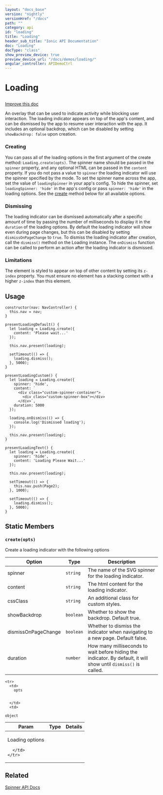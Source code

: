 ```yaml
---
layout: "docs_base"
version: "nightly"
versionHref: "/docs"
path: ""
category: api
id: "loading"
title: "Loading"
header_sub_title: "Ionic API Documentation"
doc: "Loading"
docType: "class"
show_preview_device: true
preview_device_url: "/docs/demos/loading/"
angular_controller: APIDemoCtrl 
---
```










<h1 class="api-title">
<a class="anchor" name="loading" href="#loading"></a>

Loading






</h1>

<a class="improve-v2-docs" href="http://github.com/driftyco/ionic/edit/2.0//ionic/components/loading/loading.ts#L9">
Improve this doc
</a>






<p>An overlay that can be used to indicate activity while blocking user
interaction. The loading indicator appears on top of the app&#39;s content,
and can be dismissed by the app to resume user interaction with
the app. It includes an optional backdrop, which can be disabled
by setting <code>showBackdrop: false</code> upon creation.</p>
<h3 id="creating">Creating</h3>
<p>You can pass all of the loading options in the first argument of
the create method: <code>Loading.create(opts)</code>. The spinner name should be
passed in the <code>spinner</code> property, and any optional HTML can be passed
in the <code>content</code> property. If you do not pass a value to <code>spinner</code>
the loading indicator will use the spinner specified by the mode. To
set the spinner name across the app, set the value of <code>loadingSpinner</code>
in your app&#39;s config. To hide the spinner, set <code>loadingSpinner: &#39;hide&#39;</code>
in the app&#39;s config or pass <code>spinner: &#39;hide&#39;</code> in the loading
options. See the <a href="#create">create</a> method below for all available options.</p>
<h3 id="dismissing">Dismissing</h3>
<p>The loading indicator can be dismissed automatically after a specific
amount of time by passing the number of milliseconds to display it in
the <code>duration</code> of the loading options. By default the loading indicator
will show even during page changes, but this can be disabled by setting
<code>dismissOnPageChange</code> to <code>true</code>. To dismiss the loading indicator after
creation, call the <code>dismiss()</code> method on the Loading instance. The
<code>onDismiss</code> function can be called to perform an action after the loading
indicator is dismissed.</p>
<h3 id="limitations">Limitations</h3>
<p>The element is styled to appear on top of other content by setting its
<code>z-index</code> property. You must ensure no element has a stacking context with
a higher <code>z-index</code> than this element.</p>

<!-- @usage tag -->

<h2><a class="anchor" name="usage" href="#usage"></a>Usage</h2>

<pre><code class="lang-ts">constructor(nav: NavController) {
  this.nav = nav;
}

presentLoadingDefault() {
  let loading = Loading.create({
    content: &#39;Please wait...&#39;
  });

  this.nav.present(loading);

  setTimeout(() =&gt; {
    loading.dismiss();
  }, 5000);
}

presentLoadingCustom() {
  let loading = Loading.create({
    spinner: &#39;hide&#39;,
    content: `
      &lt;div class=&quot;custom-spinner-container&quot;&gt;
        &lt;div class=&quot;custom-spinner-box&quot;&gt;&lt;/div&gt;
      &lt;/div&gt;`,
    duration: 5000
  });

  loading.onDismiss(() =&gt; {
    console.log(&#39;Dismissed loading&#39;);
  });

  this.nav.present(loading);
}

presentLoadingText() {
  let loading = Loading.create({
    spinner: &#39;hide&#39;,
    content: &#39;Loading Please Wait...&#39;
  });

  this.nav.present(loading);

  setTimeout(() =&gt; {
    this.nav.push(Page2);
  }, 1000);

  setTimeout(() =&gt; {
    loading.dismiss();
  }, 5000);
}
</code></pre>




<!-- @property tags -->
<h2><a class="anchor" name="static-members" href="#static-members"></a>Static Members</h2>
<div id="create"></div>
<h3><a class="anchor" name="create" href="#create"></a><code>create(opts)</code>
  
</h3>

Create a loading indicator with the following options

| Option                | Type       | Description                                                                                                      |
|-----------------------|------------|------------------------------------------------------------------------------------------------------------------|
| spinner               |`string`    | The name of the SVG spinner for the loading indicator.                                                           |
| content               |`string`    | The html content for the loading indicator.                                                                      |
| cssClass              |`string`    | An additional class for custom styles.                                                                           |
| showBackdrop          |`boolean`   | Whether to show the backdrop. Default true.                                                                      |
| dismissOnPageChange   |`boolean`   | Whether to dismiss the indicator when navigating to a new page. Default false.                                   |
| duration              |`number`    | How many milliseconds to wait before hiding the indicator. By default, it will show until `dismiss()` is called. |




<table class="table param-table" style="margin:0;">
  <thead>
    <tr>
      <th>Param</th>
      <th>Type</th>
      <th>Details</th>
    </tr>
  </thead>
  <tbody>
    
    <tr>
      <td>
        opts
        
        
      </td>
      <td>
        
  <code>object</code>
      </td>
      <td>
        <p>Loading options</p>

        
      </td>
    </tr>
    
  </tbody>
</table>









<!-- instance methods on the class --><!-- related link -->

<h2><a class="anchor" name="related" href="#related"></a>Related</h2>

<a href='/docs/api/components/spinner/Spinner'>Spinner API Docs</a><!-- end content block -->


<!-- end body block -->

